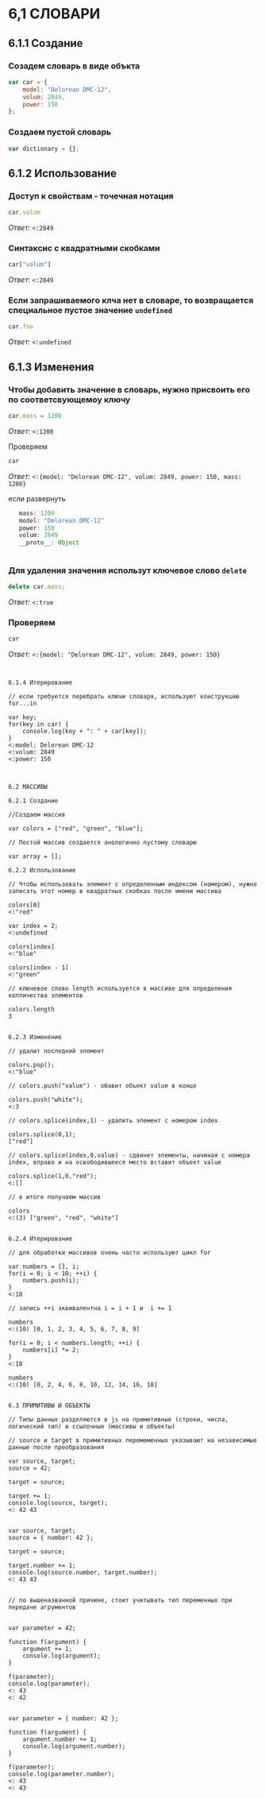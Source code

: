 # 6,1 СЛОВАРИ

## 6.1.1 Создание

### Созадем словарь в виде объкта

```js
var car = {
    model: "Delorean DMC-12",
    volum: 2849,
    power: 150
};
```

### Создаем пустой словарь

```js
var dictionary = {};
```


## 6.1.2 Использование

### Доступ к свойствам - точечная нотация

```js
car.volum
```
*Ответ:* `<:2849`

### Синтаксис с квадратными скобками

```js
car["volum"]
```
*Ответ:* `<:2849`

### Если запрашиваемого клча нет в словаре, то возвращается специальное пустое значение `undefined`

```js
car.foo
```
*Ответ:* `<:undefined`


## 6.1.3 Изменения

### Чтобы добавить значение в словарь, нужно присвоить его по соответсвующемоу ключу

```js
car.mass = 1200
```
*Ответ:* `<:1200`

Проверяем

```js
car
```
*Ответ:* `<:{model: "Delorean DMC-12", volum: 2849, power: 150, mass: 1200}`

если развернуть

```js  
   mass: 1200
   model: "Delorean DMC-12"
   power: 150
   volum: 2849
   __proto__: Object
   
```
  
### Для удаления значения использут ключевое слово `delete`

```js
delete car.mass;
```
*Ответ:* `<:true`

### Проверяем

```js
car
```
*Ответ:* `<:{model: "Delorean DMC-12", volum: 2849, power: 150}`
```


6.1.4 Итерирование

// если требуется перебрать ключи словаря, используют конструкцию for...in

var key;
for(key in car) {
    console.log(key + ": " + car[key]);
}
<:model: Delorean DMC-12
<:volum: 2849
<:power: 150



6.2 МАССИВЫ

6.2.1 Создание

//Создаем массив

var colors = ["red", "green", "blue"];

// Постой массив создается анологично пустому словарю

var array = [];

6.2.2 Использование

// Чтобы использовать элемент с определенным индексом (номером), нужно записать этот номер в квадратных скобках после имени массива

colors[0]
<:"red"

var index = 2;
<:undefined

colors[index]
<:"blue"

colors[index - 1]
<:"green"

// ключевое слово length используется в массиве для определения колличества элементов 

colors.length
3


6.2.3 Изменение

// удалит последний элемент

colors.pop();
<:"blue"

// colors.push("value") - обавит объект value в конце

colors.push("white");
<:3

// colors.splice(index,1) - удалить элемент с номером index

colors.splice(0,1);
["red"]

// colors.splice(index,0,value) - сдвинет элементы, начиная с номера index, вправо и на освободившееся место вставит объект value

colors.splice(1,0,"red");
<:[]

// в итоге получаем массив

colors
<:(3) ["green", "red", "white"]


6.2.4 Итерирование

// для обработки массивов очень часто используют цикл for

var numbers = [], i;
for(i = 0; i < 10; ++i) {
    numbers.push(i);
}
<:10

// запись ++i эквивалентна i = i + 1 и  i += 1

numbers
<:(10) [0, 1, 2, 3, 4, 5, 6, 7, 8, 9]

for(i = 0; i < numbers.length; ++i) {
    numbers[i] *= 2;
}
<:18

numbers
<:(10) [0, 2, 4, 6, 8, 10, 12, 14, 16, 18]


6.3 ПРИМИТИВЫ И ОБЪЕКТЫ

// Типы данных разделяются в js на примитивные (строки, числа, логический тип) и ссылочные (массивы и объекты)

// source и target в примитивных перемеменных указывают на независимые данные после преобразования

var source, target;
source = 42;

target = source;

target += 1;
console.log(source, target);
<: 42 43


var source, target;
source = { number: 42 };

target = source;

target.number += 1;
console.log(source.number, target.number);
<: 43 43


// по вышеназванной причине, стоит учитывать тип переменных при передаче агрументов


var parameter = 42;

function f(argument) {
    argument += 1;
    console.log(argument);
}

f(parameter);
console.log(parameter);
<: 43
<: 42


var parameter = { number: 42 };

function f(argument) {
    argument.number += 1;
    console.log(argument.number);
}

f(parameter);
console.log(parameter.number);
<: 43
<: 43

